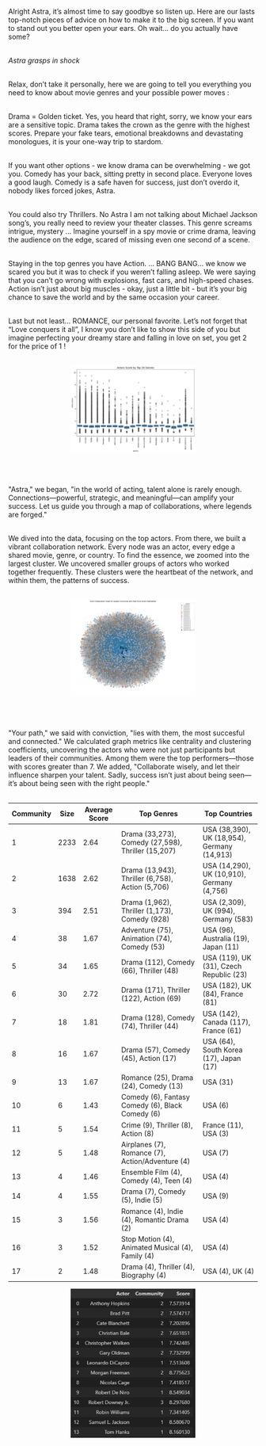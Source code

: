 Alright Astra, it’s almost time to say goodbye so listen up. Here are our lasts top-notch pieces of advice on how to make it to the big screen. If you want to stand out you better open your ears. Oh wait… do you actually have some? <br><br>

*Astra grasps in shock*<br><br>

Relax, don’t take it personally, here we are going to tell you everything you need to know about movie genres and your possible power moves :<br><br>

Drama = Golden ticket. Yes, you heard that right, sorry, we know your ears are a sensitive topic. Drama takes the crown as the genre with the highest scores. Prepare your fake tears, emotional breakdowns and devastating monologues, it is your one-way trip to stardom.<br><br>

If you want other options - we know drama can be overwhelming - we got you. Comedy has your back, sitting pretty in second place. Everyone loves a good laugh. Comedy is a safe haven for success, just don’t overdo it, nobody likes forced jokes, Astra.<br><br>

You could also try Thrillers. No Astra I am not talking about Michael Jackson song’s, you really need to review your theater classes. This genre screams intrigue, mystery … Imagine yourself in a spy movie or crime drama, leaving the audience on the edge, scared of missing even one second of a scene.<br><br>

Staying in the top genres you have Action. … BANG BANG… we know we scared you but it was to check if you weren’t falling asleep. We were saying that you can’t go wrong with explosions, fast cars, and high-speed chases. Action isn’t just about big muscles - okay, just a little bit - but it’s your big chance to save the world and by the same occasion your career. <br><br>

Last but not least… ROMANCE, our personal favorite. Let’s not forget that “Love conquers it all”, I know you don’t like to show this side of you but imagine perfecting your dreamy stare and falling in love on set, you get 2 for the price of 1 !<br><br>


<div style="text-align: center;">
  <img src="assets/media/genre.jpg" alt="genre" class="tips-genre">
</div>

<style>
.tips-genre {
  max-width: 50%; 
  height: auto;   
}
</style>
<br><br>

"Astra," we began, "in the world of acting, talent alone is rarely enough. Connections—powerful, strategic, and meaningful—can amplify your success. Let us guide you through a map of collaborations, where legends are forged."<br><br>


We dived into the data, focusing on the top actors. From there, we built a vibrant collaboration network. Every node was an actor, every edge a shared movie, genre, or country. To find the essence, we zoomed into the largest cluster. We uncovered smaller groups of actors who worked together frequently. These clusters were the heartbeat of the network, and within them, the patterns of success.<br><br>



<div style="text-align: center;">
  <img src="assets/media/graphnetwork.jpg" alt="graphnetwork" class="tips-graphnetwork">
</div>

<style>
.tips-graphnetwork {
  max-width: 50%; 
  height: auto;   
}
</style>
<br><br>


"Your path," we said with conviction, "lies with them, the most succesful and connected."  We calculated graph metrics like centrality and clustering coefficients, uncovering the actors who were not just participants but leaders of their communities. Among them were the top performers—those with scores greater than 7. We added, "Collaborate wisely, and let their influence sharpen your talent. Sadly, success isn’t just about being seen—it’s about being seen with the right people."<br><br>

<!-- <iframe src="assets/interactive/community_statistics.html" class="community_statistics"></iframe> -->
| Community | Size | Average Score | Top Genres                          | Top Countries                              |
|-----------|------|---------------|-------------------------------------|-------------------------------------------|
| 1         | 2233 | 2.64          | Drama (33,273), Comedy (27,598), Thriller (15,207) | USA (38,390), UK (18,954), Germany (14,913) |
| 2         | 1638 | 2.62          | Drama (13,943), Thriller (6,758), Action (5,706)  | USA (14,290), UK (10,910), Germany (4,756) |
| 3         | 394  | 2.51          | Drama (1,962), Thriller (1,173), Comedy (928)     | USA (2,309), UK (994), Germany (583)       |
| 4         | 38   | 1.67          | Adventure (75), Animation (74), Comedy (53)      | USA (96), Australia (19), Japan (11)       |
| 5         | 34   | 1.65          | Drama (112), Comedy (66), Thriller (48)          | USA (119), UK (31), Czech Republic (23)    |
| 6         | 30   | 2.72          | Drama (171), Thriller (122), Action (69)         | USA (182), UK (84), France (81)            |
| 7         | 18   | 1.81          | Drama (128), Comedy (74), Thriller (44)          | USA (142), Canada (117), France (61)       |
| 8         | 16   | 1.67          | Drama (57), Comedy (45), Action (17)             | USA (64), South Korea (17), Japan (17)     |
| 9         | 13   | 1.67          | Romance (25), Drama (24), Comedy (13)            | USA (31)                                   |
| 10        | 6    | 1.43          | Comedy (6), Fantasy Comedy (6), Black Comedy (6) | USA (6)                                    |
| 11        | 5    | 1.54          | Crime (9), Thriller (8), Action (8)              | France (11), USA (3)                       |
| 12        | 5    | 1.48          | Airplanes (7), Romance (7), Action/Adventure (4) | USA (7)                                    |
| 13        | 4    | 1.46          | Ensemble Film (4), Comedy (4), Teen (4)          | USA (4)                                    |
| 14        | 4    | 1.55          | Drama (7), Comedy (5), Indie (5)                 | USA (9)                                    |
| 15        | 3    | 1.56          | Romance (4), Indie (4), Romantic Drama (2)       | USA (4)                                    |
| 16        | 3    | 1.52          | Stop Motion (4), Animated Musical (4), Family (4)| USA (4)                                    |
| 17        | 2    | 1.48          | Drama (4), Thriller (4), Biography (4)           | USA (4), UK (4)                            |


<div style="text-align: center;">
  <img src="assets/media/interets.jpg" alt="interets" class="tips-interets">
</div>

<style>
.tips-interets {
  max-width: 50%; 
  height: auto;   
}
</style>
<br><br>